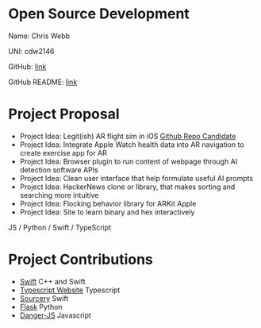# Open Source Development

Name: Chris Webb

UNI: cdw2146

GitHub: [link](https://github.com/chriswebb09)

GitHub README: [link](https://github.com/chriswebb09/chriswebb09/blob/main/README.md)

# Project Proposal

* Project Idea: Legit(ish) AR flight sim in iOS [Github Repo Candidate](https://github.com/chriswebb09/ARKitDrone)
* Project Idea: Integrate Apple Watch health data into AR navigation to create exercise app for AR
* Project Idea: Browser plugin to run content of webpage through AI detection software APIs
* Project Idea: Clean user interface that help formulate useful AI prompts 
* Project Idea: HackerNews clone or library, that makes sorting and searching more intuitive 
* Project Idea: Flocking behavior library for ARKit Apple 
* Project Idea: Site to learn binary and hex interactively

JS / Python / Swift / TypeScript 

# Project Contributions

* [Swift](https://github.com/apple/swift) C++ and Swift
* [Typescript Website](https://github.com/microsoft/TypeScript-Website) Typescript
* [Sourcery](https://github.com/krzysztofzablocki/Sourcery) Swift
* [Flask](https://github.com/pallets/flask) Python 
* [Danger-JS](https://github.com/danger/danger-js) Javascript
